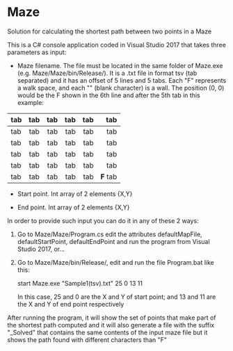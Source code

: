 # Maze

Solution for calculating the shortest path between two points in a Maze

This is a C# console application coded in Visual Studio 2017 that takes three parameters as input:

- Maze filename. The file must be located in the same folder of Maze.exe (e.g. Maze/Maze/bin/Release/). It is a .txt file in format tsv (tab separated) and it has an offset of 5 lines and 5 tabs. Each "F" represents a walk space, and each "" (blank character) is a wall. The position (0, 0) would be the F shown in the 6th line and after the 5th tab in this example:

|tab|tab|tab|tab|tab|tab|
| ------------- |:-------------:| -----:|---:|---:|---:|
|tab|tab|tab|tab|tab|tab|
|tab|tab|tab|tab|tab|tab|
|tab|tab|tab|tab|tab|tab|
|tab|tab|tab|tab|tab|tab|
|tab|tab|tab|tab|tab|**F** tab|

- Start point. Int array of 2 elements {X,Y}

- End point. Int array of 2 elements {X,Y}

In order to provide such input you can do it in any of these 2 ways:

1. Go to Maze/Maze/Program.cs edit the attributes defaultMapFile, defaultStartPoint, defaultEndPoint and run the program from Visual Studio 2017, or...

2. Go to Maze/Maze/bin/Release/, edit and run the file Program.bat like this:
   
   start Maze.exe "Sample1(tsv).txt" 25 0 13 11

   In this case, 25 and 0 are the X and Y of start point; and 13 and 11 are the X and Y of end point respectively
   
After running the program, it will show the set of points that make part of the shortest path computed and it will also generate a file with the suffix "\_Solved" that contains the same contents of the input maze file but it shows the path found with different characters than "F"


